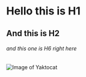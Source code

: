 # Hello this is H1
## And this is H2
###### and this one is H6 right here
![Image of Yaktocat](https://octodex.github.com/images/yaktocat.png)
